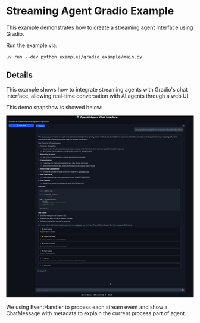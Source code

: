 # Streaming Agent Gradio Example

This example demonstrates how to create a streaming agent interface using Gradio.

Run the example via:

```
uv run --dev python examples/gradio_example/main.py
```

## Details

This example shows how to integrate streaming agents with Gradio's chat interface, allowing real-time conversation with AI agents through a web UI.

This demo snapshow is showed below:

![Demo](demo.png)

We using EventHandler to process each stream event and show a ChatMessage with metadata to explain the current process part of agent.
